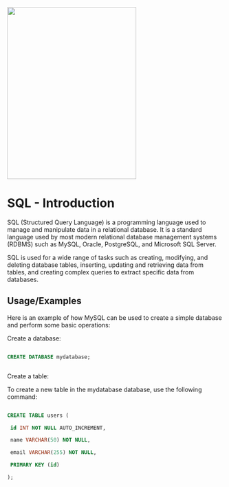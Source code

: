 <img src="https://preview.redd.it/xv43cr59d9u71.png?auto=webp&s=a8184d2ffe4d74e2cdfc8c3e61442ccc0c806b98" width="300" height="400">

# SQL - Introduction



SQL (Structured Query Language) is a programming language used to manage and manipulate data in a relational database. It is a standard language used by most modern relational database management systems (RDBMS) such as MySQL, Oracle, PostgreSQL, and Microsoft SQL Server.


SQL is used for a wide range of tasks such as creating, modifying, and deleting database tables, inserting, updating and retrieving data from tables, and creating complex queries to extract specific data from databases.



## Usage/Examples



Here is an example of how MySQL can be used to create a simple database and perform some basic operations:



Create a database:



```sql

CREATE DATABASE mydatabase;



```



Create a table:

To create a new table in the mydatabase database, use the following command:

 

 ```sql

 CREATE TABLE users (

  id INT NOT NULL AUTO_INCREMENT,

  name VARCHAR(50) NOT NULL,

  email VARCHAR(255) NOT NULL,

  PRIMARY KEY (id)

);

```
